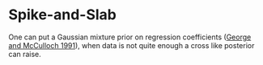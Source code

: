 # Spike-and-Slab 

One can put a Gaussian mixture prior on regression coefficients ([George and McCulloch 1991](https://www.tandfonline.com/doi/abs/10.1080/01621459.1993.10476353)), when data is not quite enough a cross like posterior can raise. 

